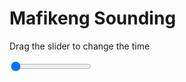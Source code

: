 <h1>Mafikeng Sounding</h1>
<p>Drag the slider to change the time</p>

<div class="slidecontainer">
<input oninput='setImage(this)' class="slider" type="range" min="0" max="6" value="0" step="1" />
<img id='img'/>
</div>

<script>
var img = document.getElementById('img');
var img_array = ['/assets/images/skwt/skd_mfk_wrfout_d01_2020-04-22_12:00:00.png',
'/assets/images/skwt/skd_mfk_wrfout_d01_2020-04-22_18:00:00.png',
'/assets/images/skwt/skd_mfk_wrfout_d01_2020-04-23_00:00:00.png',
'/assets/images/skwt/skd_mfk_wrfout_d01_2020-04-23_06:00:00.png',
'/assets/images/skwt/skd_mfk_wrfout_d01_2020-04-23_12:00:00.png',
'/assets/images/skwt/skd_mfk_wrfout_d01_2020-04-23_18:00:00.png',];
function setImage(obj)
{
        var value = obj.value;
        img.src = img_array[value];

}
</script>
